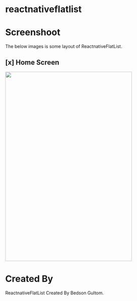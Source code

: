 # reactnativeflatlist


# Screenshoot
The below images is some layout of ReactnativeFlatList.

## [x] Home Screen
<img src="https://github.com/bedsongultom/reactnativeflatlist/blob/master/src/assets/images/vidma_recorder_23012023_232141.gif" width="400" height="600">



# Created By
ReactnativeFlatList Created By Bedson Gultom.
